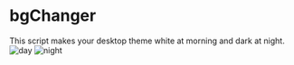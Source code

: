 # bgChanger
This script makes your desktop theme white at morning and dark at night.
![day](https://user-images.githubusercontent.com/86723750/123960796-682e3280-d9b8-11eb-814f-429cdd91d2a8.jpg)
![night](https://user-images.githubusercontent.com/86723750/123960813-6c5a5000-d9b8-11eb-8891-9ed955cb9a4e.jpg)
